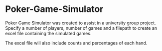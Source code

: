 # Poker-Game-Simulator
Poker Game Simulator was created to assist in a university group project. Specify a number of players, number of games and a filepath to create an excel file containing the simulated games.

The excel file will also include counts and percentages of each hand.

